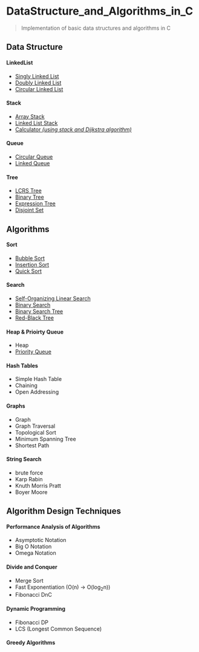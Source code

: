 # DataStructure_and_Algorithms_in_C
> Implementation of basic data structures and algorithms in C

## Data Structure
#### LinkedList
* [Singly Linked List](https://github.com/ChoiBoyoon/DataStructure_and_Algorithms_in_C/tree/main/SingleLinkedList)
* [Doubly Linked List](https://github.com/ChoiBoyoon/DataStructure_and_Algorithms_in_C/tree/main/DoublyLinkedList)
* [Circular Linked List](https://github.com/ChoiBoyoon/DataStructure_and_Algorithms_in_C/tree/main/CircularLinkedList)

#### Stack
* [Array Stack](https://github.com/ChoiBoyoon/DataStructure_and_Algorithms_in_C/tree/main/ArrayStack)
* [Linked List Stack](https://github.com/ChoiBoyoon/DataStructure_and_Algorithms_in_C/tree/main/LinkedListStack)
* [Calculator *(using stack and Dijkstra algorithm)*](https://github.com/ChoiBoyoon/DataStructure_and_Algorithms_in_C/tree/main/Calculator)

#### Queue
* [Circular Queue](https://github.com/ChoiBoyoon/DataStructure_and_Algorithms_in_C/tree/main/CircularQueue)
* [Linked Queue](https://github.com/ChoiBoyoon/DataStructure_and_Algorithms_in_C/tree/main/LinkedQueue)

#### Tree
* [LCRS Tree](https://github.com/ChoiBoyoon/DataStructure_and_Algorithms_in_C/tree/main/LCRSTree)
* [Binary Tree](https://github.com/ChoiBoyoon/DataStructure_and_Algorithms_in_C/tree/main/BinaryTree)
* [Expression Tree](https://github.com/ChoiBoyoon/DataStructure_and_Algorithms_in_C/tree/main/ExpressionTree)
* [Disjoint Set](https://github.com/ChoiBoyoon/DataStructure_and_Algorithms_in_C/tree/main/DisjointSet)

## Algorithms
#### Sort
* [Bubble Sort](https://github.com/ChoiBoyoon/DataStructure_and_Algorithms_in_C/tree/main/BubbleSort)
* [Insertion Sort](https://github.com/ChoiBoyoon/DataStructure_and_Algorithms_in_C/tree/main/InsertionSort)
* [Quick Sort](https://github.com/ChoiBoyoon/data-structures-and-algorithms-C/tree/main/QuickSort)

#### Search
* [Self-Organizing Linear Search](https://github.com/ChoiBoyoon/data-structures-and-algorithms-C/tree/main/Self-OrganizingLinearSearch)
* [Binary Search](https://github.com/ChoiBoyoon/data-structures-and-algorithms-C/tree/main/BinarySearch)
* [Binary Search Tree](https://github.com/ChoiBoyoon/data-structures-and-algorithms-C/tree/main/BinarySearchTree)
* [Red-Black Tree](https://github.com/ChoiBoyoon/data-structures-and-algorithms-C/tree/main/RedBlackTree)

#### Heap & Prioirty Queue
* Heap
* [Priority Queue](https://github.com/ChoiBoyoon/data-structures-and-algorithms-C/tree/main/PriorityQueue)

#### Hash Tables
* Simple Hash Table
* Chaining
* Open Addressing

#### Graphs
* Graph
* Graph Traversal
* Topological Sort
* Minimum Spanning Tree
* Shortest Path

#### String Search
* brute force
* Karp Rabin
* Knuth Morris Pratt
* Boyer Moore
## Algorithm Design Techniques
#### Performance Analysis of Algorithms
* Asymptotic Notation
* Big O Notation
* Omega Notation

#### Divide and Conquer
* Merge Sort
* Fast Exponentiation (O(n) -> O(log<sub>2</sub>n))
* Fibonacci DnC

#### Dynamic Programming
* Fibonacci DP
* LCS (Longest Common Sequence)

#### Greedy Algorithms


